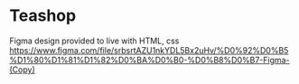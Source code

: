 # Teashop
Figma design provided to live with HTML, css
https://www.figma.com/file/srbsrtAZU1nkYDL5Bx2uHv/%D0%92%D0%B5%D1%80%D1%81%D1%82%D0%BA%D0%B0-%D0%B8%D0%B7-Figma-(Copy)
